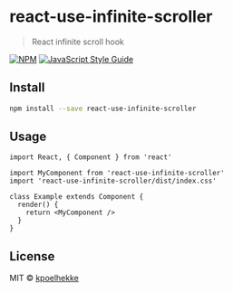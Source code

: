 # react-use-infinite-scroller

> React infinite scroll hook

[![NPM](https://img.shields.io/npm/v/react-use-infinite-scroller.svg)](https://www.npmjs.com/package/react-use-infinite-scroller) [![JavaScript Style Guide](https://img.shields.io/badge/code_style-standard-brightgreen.svg)](https://standardjs.com)

## Install

```bash
npm install --save react-use-infinite-scroller
```

## Usage

```tsx
import React, { Component } from 'react'

import MyComponent from 'react-use-infinite-scroller'
import 'react-use-infinite-scroller/dist/index.css'

class Example extends Component {
  render() {
    return <MyComponent />
  }
}
```

## License

MIT © [kpoelhekke](https://github.com/kpoelhekke)
